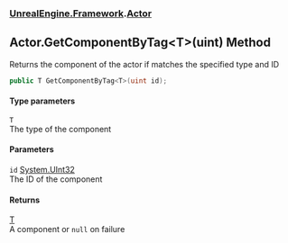 ### [UnrealEngine.Framework](./UnrealEngine-Framework.md 'UnrealEngine.Framework').[Actor](./UnrealEngine-Framework-Actor.md 'UnrealEngine.Framework.Actor')
## Actor.GetComponentByTag&lt;T&gt;(uint) Method
Returns the component of the actor if matches the specified type and ID  
```csharp
public T GetComponentByTag<T>(uint id);
```
#### Type parameters
<a name='UnrealEngine-Framework-Actor-GetComponentByTag-T-(uint)-T'></a>
`T`  
The type of the component  
  
#### Parameters
<a name='UnrealEngine-Framework-Actor-GetComponentByTag-T-(uint)-id'></a>
`id` [System.UInt32](https://docs.microsoft.com/en-us/dotnet/api/System.UInt32 'System.UInt32')  
The ID of the component  
  
#### Returns
[T](#UnrealEngine-Framework-Actor-GetComponentByTag-T-(uint)-T 'UnrealEngine.Framework.Actor.GetComponentByTag&lt;T&gt;(uint).T')  
A component or `null` on failure  
